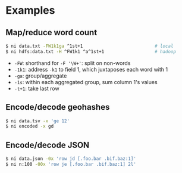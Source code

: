 # Examples
## Map/reduce word count
```sh
$ ni data.txt -FW1k1ga ^1st+1                           # local
$ ni hdfs:data.txt -H ^FW1k1 ^a^1st+1                   # hadoop
```

- `-FW`: shorthand for `-F '\W+'`: split on non-words
- `-1k1`: address `-k1` to field 1, which juxtaposes each word with 1
- `-ga`: group/aggregate
- `-1s`: within each aggregated group, sum column 1's values
- `-t+1`: take last row

## Encode/decode geohashes
```sh
$ ni data.tsv -x 'ge 12'
$ ni encoded -x gd
```

## Encode/decode JSON
```sh
$ ni data.json -0x 'row jd [.foo.bar .bif.baz:1]'
$ ni n:100 -00x 'row je [.foo.bar .bif.baz:1] 2l'
```

